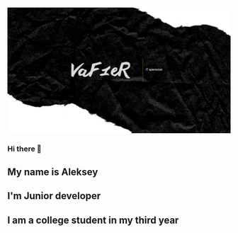 <img sr="https://github.com/Leshawolf/Leshawolf/blob/main/Image.png" width="100px" lenght="100">

[![Header](https://github.com/Leshawolf/Leshawolf/blob/main/Image.png)](https://github.com/Leshawolf)

### Hi there 👋
## My name is Aleksey
## I'm Junior developer
## I am a college student in my third year
